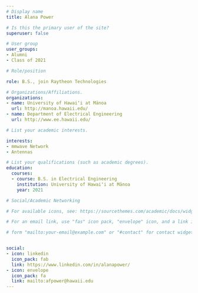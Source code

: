 ```yaml
---
# Display name
title: Alana Power

# Is this the primary user of the site?
superuser: false

# User group
user_groups:
- Alumni
- Class of 2021

# Role/position

role: B.S., join Raytheon Technologies

# Organizations/Affiliations.
organizations:
- name: University of Hawaiʻi at Mānoa
  url: http://manoa.hawaii.edu/
- name: Department of Electrical Engineering
  url: http://www.ee.hawaii.edu/

# List your academic interests.

interests:
- mmwave Network
- Antennas

# List your qualifications (such as academic degrees).
education:
  courses:
  - course: B.S. in Electrical Engineering
    institution: University of Hawaiʻi at Mānoa
    year: 2021

# Social/Academic Networking

# For available icons, see: https://sourcethemes.com/academic/docs/widgets/#icons

# For an email link, use "fas" icon pack, "envelope" icon, and a link in the

# form "mailto:your-email@example.com" or "#contact" for contact widget.


social:
- icon: linkedin
  icon_pack: fab
  link: https://www.linkedin.com/in/alanapower/
- icon: envelope
  icon_pack: fa
  link: mailto:afpower@hawaii.edu
---
```


